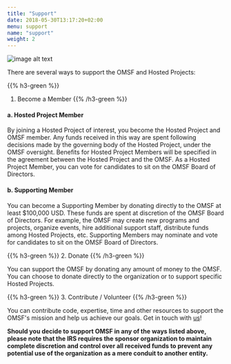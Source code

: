 ```yaml
---
title: "Support"
date: 2018-05-30T13:17:20+02:00
menu: support
name: "support"
weight: 2
---
```


![image alt text](/images/OMF-img4.jpg)


There are several ways to support the OMSF and Hosted Projects:

{{% h3-green %}}
1. Become a Member
{{% /h3-green %}}

#### a. Hosted Project Member

By joining a Hosted Project of interest, you become the Hosted Project and OMSF member. Any funds received in this way are spent following decisions made by the governing body of the Hosted Project, under the OMSF oversight. Benefits for Hosted Project Members will be specified in the agreement between the Hosted Project and the OMSF. As a Hosted Project Member, you can vote for candidates to sit on the OMSF Board of Directors.


#### b. Supporting Member

You can become a Supporting Member by donating directly to the OMSF at least $100,000 USD. These funds are spent at discretion of the OMSF Board of Directors. For example, the OMSF may create new programs and projects, organize events, hire additional support staff, distribute funds among Hosted Projects, etc. Supporting Members may nominate and vote for candidates to sit on the OMSF Board of Directors.

{{% h3-green %}}
2. Donate
{{% /h3-green %}}

You can support the OMSF by donating any amount of money to the OMSF. You can choose to donate directly to the organization or to support specific Hosted Projects.

{{% h3-green %}}
3. Contribute / Volunteer
{{% /h3-green %}}

You can contribute code, expertise, time and other resources to support the OMSF&#39;s mission and help us achieve our goals. Get in touch with [us](mailto:info@omsf.io)!

**Should you decide to support OMSF in any of the ways listed above, please note that the IRS requires the sponsor organization to maintain complete discretion and control over all received funds to prevent any potential use of the organization as a mere conduit to another entity.**
